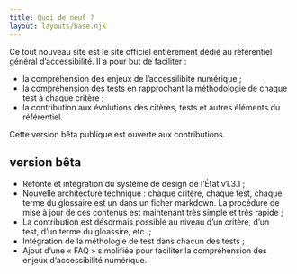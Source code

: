 ```yaml
---
title: Quoi de neuf ?
layout: layouts/base.njk
---
```


Ce tout nouveau site est le site officiel entièrement dédié au référentiel général d’accessibilité.
Il a pour but de faciliter :
* la compréhension des enjeux de l’accessilibité numérique ;
* la compréhension des tests en rapprochant la méthodologie de chaque test à chaque critère ;
* la contribution aux évolutions des citères, tests et autres éléments du référentiel.

Cette version bêta publique est ouverte aux contributions.

## version bêta

* Refonte et intégration du système de design de l’État v1.3.1 ;
* Nouvelle architecture technique : chaque critère, chaque test, chaque terme du glossaire est un dans un ficher markdown. La procédure de mise à jour de ces contenus est maintenant très simple et très rapide ;
* La contribution est désormais possible au niveau d’un critère, d’un test, d’un terme du gloassire, etc. ;
* Intégration de la méthologie de test dans chacun des tests ;
* Ajout d’une « FAQ » simplifiée pour faciliter la compréhension des enjeux d‘accessibilité numérique.




